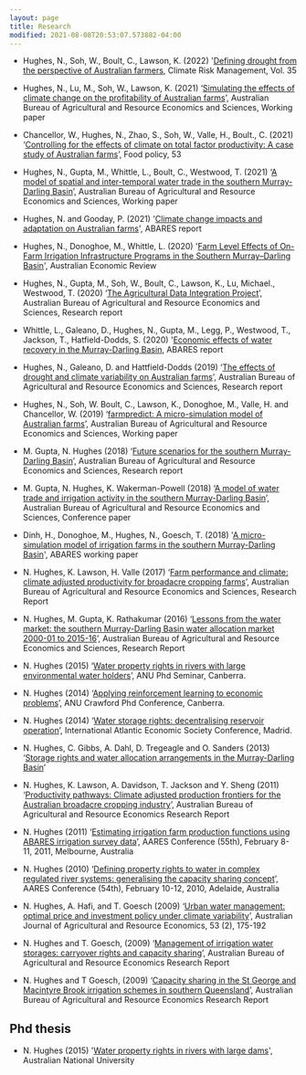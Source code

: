 ```yaml
---
layout: page
title: Research
modified: 2021-08-08T20:53:07.573882-04:00
--- 
```


 - Hughes, N., Soh, W., Boult, C., Lawson, K. (2022) '[Defining drought from the perspective of Australian farmers](https://www.sciencedirect.com/science/article/pii/S2212096322000274), Climate Risk Management, Vol. 35

 - Hughes, N., Lu, M., Soh, W., Lawson, K. (2021) ‘[Simulating the effects of climate change on the profitability of Australian farms](https://www.agriculture.gov.au/sites/default/files/documents/abares-climate-change-working-paper.pdf)’, Australian Bureau of Agricultural and Resource Economics and Sciences, Working paper   

- Chancellor, W., Hughes, N., Zhao, S., Soh, W., Valle, H., Boult., C. (2021) ‘[Controlling for the effects of climate on total factor productivity: A case study of Australian farms](https://www.sciencedirect.com/science/article/pii/S0306919221000701)’, Food policy, 53
 
- Hughes, N., Gupta, M., Whittle, L., Boult, C., Westwood, T. (2021) ‘[A model of spatial and inter-temporal water trade in the southern Murray-Darling Basin](https://www.agriculture.gov.au/abares/research-topics/working-papers/model-spatial-inter-temporal-water-trade-southern-mdb)’, Australian Bureau of Agricultural and Resource Economics and Sciences, Working paper

- Hughes, N. and Gooday, P. (2021) '[Climate change impacts and adaptation on Australian farms](https://www.awe.gov.au/abares/products/insights/climate-change-impacts-and-adaptation)', ABARES report 

- Hughes, N., Donoghoe, M., Whittle, L. (2020) '[Farm Level Effects of On-Farm Irrigation Infrastructure Programs in the Southern Murray–Darling Basin](https://onlinelibrary.wiley.com/doi/10.1111/1467-8462.12396)', Australian Economic Review

- Hughes, N., Gupta, M., Soh, W., Boult, C., Lawson, K., Lu, Michael., Westwood, T. (2020) ‘[The Agricultural Data Integration Project](https://www.agriculture.gov.au/abares/research-topics/climate/agricultural-data-integration-project)’, Australian Bureau of Agricultural and Resource Economics and Sciences, Research  report

- Whittle, L., Galeano, D., Hughes, N., Gupta, M., Legg, P., Westwood, T., Jackson, T., Hatfield-Dodds, S. (2020) '[Economic effects of water recovery in the Murray-Darling Basin](https://www.awe.gov.au/abares/products/insights/economic-effects-of-water-recovery-in-murray-darling-basin), ABARES report

- Hughes, N., Galeano, D. and Hattfield-Dodds  (2019) ‘[The effects of drought and climate
variability on Australian farms](https://www.agriculture.gov.au/sites/default/files/documents/EffectsOfDroughtAndClimateVariabilityOnAustralianFarms_v1.0.0.pdf)’, Australian Bureau of Agricultural and Resource Economics and Sciences, Research report

- Hughes, N., Soh, W. Boult, C., Lawson, K., Donoghoe, M., Valle, H. and Chancellor, W. (2019) ‘[farmpredict: A micro-simulation
model of Australian farms](https://www.agriculture.gov.au/abares/research-topics/working-papers/farmpredict)’, Australian Bureau of Agricultural and Resource Economics and Sciences, Working paper 

- M. Gupta, N. Hughes (2018) ‘[Future scenarios for the southern Murray-Darling Basin](
http://www.agriculture.gov.au/abares/research-topics/water/future-scenarios-smdb)’, Australian Bureau of Agricultural and Resource Economics and Sciences, Research report

- M. Gupta, N. Hughes, K. Wakerman-Powell (2018) ‘[A model of water trade and irrigation activity in the southern Murray-Darling Basin](
http://data.daff.gov.au/data/warehouse/9aaw/2018/AModelOfWaterTradeAndIrrigation_20180207/AModelOfWaterTradeAndIrrigation_20180207_v1.0.0.pdf)’, Australian Bureau of Agricultural and Resource Economics and Sciences, Conference paper

 - Dinh, H., Donoghoe, M., Hughes, N., Goesch, T. (2018) '[A micro-simulation model of irrigation farms in the southern Murray-Darling Basin](https://www.awe.gov.au/sites/default/files/sitecollectiondocuments/abares/ABARES_irrig_microsimulation_model_WORKING_PAPER_V3.pdf)', ABARES working paper

- N. Hughes, K. Lawson, H. Valle (2017) ‘[Farm performance and climate: climate adjusted productivity for broadacre cropping farms](http://www.agriculture.gov.au/abares/research-topics/climate/farm-performance-climate)’, Australian Bureau of Agricultural and Resource Economics and Sciences, Research Report

- N. Hughes, M. Gupta, K. Rathakumar (2016) ‘[Lessons from the water market: the southern Murray-Darling Basin water allocation market 2000-01 to 2015-16](http://data.daff.gov.au/data/warehouse/9aaw/2016/smdwm_d9aawr20161202/smdbWaterAllocMarket_v1.0.0.pdf)’, Australian Bureau of Agricultural and Resource Economics and Sciences, Research Report

- N. Hughes (2015) ‘[Water property rights in rivers with large environmental water holders](EWH_article.pdf)’, ANU Phd Seminar, Canberra.

- N. Hughes (2014) ‘[Applying reinforcement learning to economic problems](RL_article.pdf)’, ANU Crawford Phd Conference, Canberra.

- N. Hughes (2014) ‘[Water storage rights: decentralising reservoir operation](storagerights.pdf)’, International Atlantic Economic Society Conference, Madrid.

- N. Hughes, C. Gibbs, A. Dahl, D. Tregeagle and O. Sanders (2013) ‘[Storage rights and water allocation arrangements in the Murray-Darling Basin](http://data.daff.gov.au/data/warehouse/9aan/9aanw/2013/StrgRtsWtrAllocMDB/StrgRtsWtrAllocMDB20131212_v1.0.0.pdf)’

- N. Hughes, K. Lawson, A. Davidson, T. Jackson and Y. Sheng (2011) ‘[Productivity pathways: Climate adjusted production frontiers for the Australian broadacre cropping industry](http://data.daff.gov.au/data/warehouse/pe_abares99001781/CP11.05_Broadacre_crop.pdf)’, Australian Bureau of Agricultural and Resource Economics Research Report

- N. Hughes (2011) ‘[Estimating irrigation farm production functions using ABARES irrigation survey data](http://data.daff.gov.au/data/warehouse/pe_abares99001777/CP11.01_Irrigation_farm.pdf)’, AARES Conference (55th), February 8-11, 2011, Melbourne, Australia

- N. Hughes (2010) ‘[Defining property rights to water in complex regulated river systems: generalising the capacity sharing concept](http://data.daff.gov.au/data/warehouse/pe_abarebrs99014389/AARES_3.pdf)’, AARES Conference (54th), February 10-12, 2010, Adelaide, Australia

- N. Hughes, A. Hafi, and T. Goesch (2009) ‘[Urban water management: optimal price and investment policy under climate variability](http://onlinelibrary.wiley.com/doi/10.1111/j.1467-8489.2007.00446.x/abstract)’, Australian Journal of Agricultural and Resource Economics, 53 (2), 175-192

- N. Hughes and T. Goesch, (2009) ‘[Management of irrigation water storages: carryover rights and capacity sharing](http://data.daff.gov.au/data/warehouse/pe_abare99001644/rr09.10_capacitysharing.pdf)’, Australian Bureau of Agricultural and Resource Economics Research Report

- N. Hughes and T Goesch, (2009) ‘[Capacity sharing in the St George and Macintyre Brook irrigation schemes in southern Queensland](http://data.daff.gov.au/data/warehouse/9aaw_001/9aawe2009/sqicsd9aawe001200906/RR09.12CapSharStGrgAndMcIntrBrkIrrigSchmSthQld_v1.0.0.pdf)’, Australian Bureau of Agricultural and Resource Economics Research Report


Phd thesis
----------

- N. Hughes (2015) '[Water property rights in rivers with large dams](../images/Thesis_main.pdf)', Australian National University

